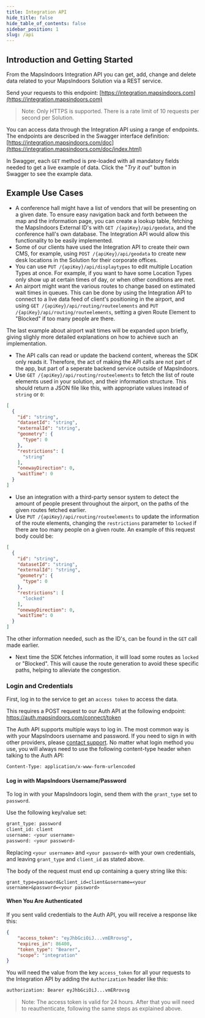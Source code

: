 ```yaml
---
title: Integration API
hide_title: false
hide_table_of_contents: false
sidebar_position: 1
slug: /api
---
```


## Introduction and Getting Started

From the MapsIndoors Integration API you can get, add, change and delete data related to your MapsIndoors Solution via a REST service.

Send your requests to this endpoint: [https://integration.mapsindoors.com](https://integration.mapsindoors.com)

> Note: Only HTTPS is supported. There is a rate limit of 10 requests per second per Solution.

You can access data through the Integration API using a range of endpoints. The endpoints are described in the Swagger interface definition: [https://integration.mapsindoors.com/doc](https://integration.mapsindoors.com/doc/index.html)

In Swagger, each `GET` method is pre-loaded with all mandatory fields needed to get a live example of data. Click the  "_Try it out_" button in Swagger to see the example data.

## Example Use Cases

* A conference hall might have a list of vendors that will be presenting on a given date. To ensure easy navigation back and forth between the map and the information page, you can create a lookup table, fetching the MapsIndoors External ID's with `GET /{apiKey}/api/geodata`, and the conference hall's own database. The Integration API would allow this functionality to be easily implemented.
* Some of our clients have used the Integration API to create their own CMS, for example, using `POST /{apiKey}/api/geodata` to create new desk locations in the Solution for their corporate offices.
* You can use `PUT /{apiKey}/api/displaytypes` to edit multiple Location Types at once. For example, if you want to have some Location Types only show up at certain times of day, or when other conditions are met.
* An airport might want the various routes to change based on estimated wait times in queues. This can be done by using the Integration API to connect to a live data feed of client's positioning in the airport, and using `GET /{apiKey}/api/routing/routeelements` and `PUT /{apiKey}/api/routing/routeelements`, setting a given Route Element to "Blocked" if too many people are there.

The last example about airport wait times will be expanded upon briefly, giving slighly more detailed explanations on how to achieve such an implementation.

* The API calls can read or update the backend content, whereas the SDK only reads it. Therefore, the act of making the API calls are not part of the app, but part of a seperate backend service outside of MapsIndoors.
* Use `GET /{apiKey}/api/routing/routeelements` to fetch the list of route elements used in your solution, and their information structure. This should return a JSON file like this, with appropriate values instead of `string` or `0`:

```json
[
  {
    "id": "string",
    "datasetId": "string",
    "externalId": "string",
    "geometry": {
      "type": 0
    },
    "restrictions": [
      "string"
    ],
    "onewayDirection": 0,
    "waitTime": 0
  }
]
```

* Use an integration with a third-party sensor system to detect the amount of people present throughout the airport, on the paths of the given routes fetched earlier.
* Use `PUT /{apiKey}/api/routing/routeelements` to update the information of the route elements, changing the `restrictions` parameter to `locked` if there are too many people on a given route. An example of this request body could be:

```json
[
  {
    "id": "string",
    "datasetId": "string",
    "externalId": "string",
    "geometry": {
      "type": 0
    },
    "restrictions": [
      "locked"
    ],
    "onewayDirection": 0,
    "waitTime": 0
  }
]
```

The other information needed, such as the ID's, can be found in the `GET` call made earlier.

* Next time the SDK fetches information, it will load some routes as `locked` or "Blocked". This will cause the route generation to avoid these specific paths, helping to alleviate the congestion.

<!-- ## Commonly Used Operations

If the Integration API is already familiar to you, here we present some of the most commonly used API operations, and some example use-cases. All operations listed here can be found at [https://integration.mapsindoors.com/doc/index.html](https://integration.mapsindoors.com/doc/index.html).

* `GET /{apiKey}/api/geodata` - Fetches geodata objects (Locations) from a given dataset (Solution) as a `.json` file.
  * This call doesn't have a specific use-case per se, as it's functionality is to fetch the data that you wish to modify with other operations.

* `PUT /{apiKey}/api/geodata` - Updates/modifies a number of existing geodata.
  * This would often be used in extension of `GET /{apiKey}/api/geodata`, to modify the fetched data. An example use-case for this could be to modify the visibility of a specific Location Type, or to add a specific Custom Property to a given Type. -->

### Login and Credentials

First, log in to the service to get an `access token` to access the data.

This requires a POST request to our Auth API at the following endpoint: https://auth.mapsindoors.com/connect/token

The Auth API supports multiple ways to log in. The most common way is with your MapsIndoors username and password. If you need to sign in with other providers, please [contact support](https://mapspeople.com/support).
No matter what login method you use, you will always need to use the following content-type header when talking to the Auth API:

```bash
Content-Type: application/x-www-form-urlencoded
```

#### Log in with MapsIndoors Username/Password

To log in with your MapsIndoors login, send them with the `grant_type` set to `password`.

Use the following key/value set:

```bash
grant_type: password
client_id: client
username: <your username>
password: <your password>
```

Replacing `<your username>` and `<your password>` with your own credentials, and leaving `grant_type` and `client_id` as stated above.

The body of the request must end up containing a query string like this:

`grant_type=password&client_id=client&username=<your username>&password=<your password>`

#### When You Are Authenticated

If you sent valid credentials to the Auth API, you will receive a response like this:

```json
{
    "access_token": "eyJhbGciOiJ...vmERrovsg",
    "expires_in": 86400,
    "token_type": "Bearer",
    "scope": "integration"
}
```

You will need the value from the key `access_token` for all your requests to the Integration API by adding the `Authorization` header like this:

```bash
authorization: Bearer eyJhbGciOiJ...vmERrovsg
```

> Note: The access token is valid for 24 hours. After that you will need to reauthenticate, following the same steps as explained above.
